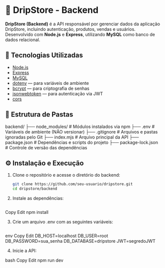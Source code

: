 # 🔧 DripStore - Backend

**DripStore (Backend)** é a API responsável por gerenciar dados da aplicação DripStore, incluindo autenticação, produtos, vendas e usuários. Desenvolvido com **Node.js** e **Express**, utilizando **MySQL** como banco de dados relacional.

## 🚀 Tecnologias Utilizadas

- [Node.js](https://nodejs.org/)
- [Express](https://expressjs.com/)
- [MySQL](https://www.mysql.com/)
- [dotenv](https://www.npmjs.com/package/dotenv) — para variáveis de ambiente
- [bcrypt](https://www.npmjs.com/package/bcrypt) — para criptografia de senhas
- [jsonwebtoken](https://www.npmjs.com/package/jsonwebtoken) — para autenticação via JWT
- [cors](https://www.npmjs.com/package/cors)

## 📁 Estrutura de Pastas

backend/
├── node_modules/ # Módulos instalados via npm
├── .env # Variáveis de ambiente (NÃO versionar)
├── .gitignore # Arquivos e pastas ignoradas pelo Git
├── index.mjs # Arquivo principal da API
├── package.json # Dependências e scripts do projeto
├── package-lock.json # Controle de versão das dependências


## ⚙️ Instalação e Execução

1. Clone o repositório e acesse o diretório do backend:
   ```bash
   git clone https://github.com/seu-usuario/dripstore.git
   cd dripstore/backend

2. Instale as dependências:

    ```bash
Copy
Edit
npm install

3. Crie um arquivo .env com as seguintes variáveis:

    ```bash
env
Copy
Edit
DB_HOST=localhost
DB_USER=root
DB_PASSWORD=sua_senha
DB_DATABASE=dripstore
JWT=segredoJWT

4. Inicie a API:

bash
Copy
Edit
npm run dev